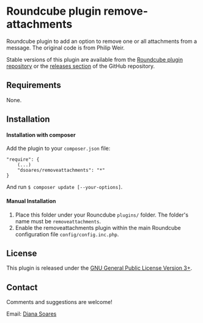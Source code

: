 # Roundcube plugin remove-attachments

Roundcube plugin to add an option to remove one or all attachments from a message.
The original code is from Philip Weir.

Stable versions of this plugin are available from the [Roundcube plugin repository][rcplugrepo] or the [releases section][releases] of the GitHub repository.


## Requirements

None.

## Installation

#### Installation with composer

Add the plugin to your `composer.json` file:

    "require": {
        (...)
        "dsoares/removeattachments": "*"
    }

And run `$ composer update [--your-options]`.

#### Manual Installation

1. Place this folder under your Rouncdube `plugins/` folder. The folder's name must be `removeattachments`.
1. Enable the removeattachments plugin within the main Roundcube configuration file `config/config.inc.php`.


## License

This plugin is released under the [GNU General Public License Version 3+][gpl].

## Contact

Comments and suggestions are welcome!

Email: [Diana Soares][dsoares]

[rcplugrepo]: http://plugins.roundcube.net/packages/dsoares/removeattachments
[releases]: http://github.com/dsoares/roundcube-removeattachments/releases
[gpl]: http://www.gnu.org/licenses/gpl.html
[dsoares]: mailto:diana.soares@gmail.com
